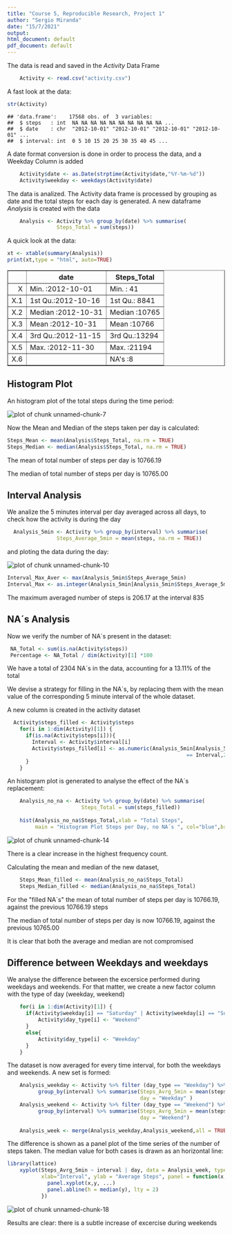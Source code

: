 ```yaml
---
title: "Course 5, Reproducible Research, Project 1"
author: "Sergio Miranda"
date: "15/7/2021"
output:
html_document: default
pdf_document: default
---
```




The data is read and saved in the *Activity* Data Frame 




```r
    Activity <- read.csv("activity.csv")
```

A fast look at the data:


```r
str(Activity)
```

```
## 'data.frame':	17568 obs. of  3 variables:
##  $ steps   : int  NA NA NA NA NA NA NA NA NA NA ...
##  $ date    : chr  "2012-10-01" "2012-10-01" "2012-10-01" "2012-10-01" ...
##  $ interval: int  0 5 10 15 20 25 30 35 40 45 ...
```

A date format conversion is done in order to process the data, and a Weekday Column is added

```r
    Activity$date <- as.Date(strptime(Activity$date,"%Y-%m-%d"))
    Activity$weekday <- weekdays(Activity$date)
```

The data is analized. The Activity data frame is processed by grouping as date and the total steps for each day is generated. A new dataframe *Analysis* is created with the data

```r
    Analysis <- Activity %>% group_by(date) %>% summarise(
                Steps_Total = sum(steps))
```
      
A quick look at the data:


```r
xt <- xtable(summary(Analysis))
print(xt,type = "html", auto=TRUE)
```

<!-- html table generated in R 4.1.1 by xtable 1.8-4 package -->
<!-- Wed Dec 15 15:29:15 2021 -->
<table border=1>
<tr> <th>  </th> <th>      date </th> <th>  Steps_Total </th>  </tr>
  <tr> <td align="right"> X </td> <td> Min.   :2012-10-01   </td> <td> Min.   :   41   </td> </tr>
  <tr> <td align="right"> X.1 </td> <td> 1st Qu.:2012-10-16   </td> <td> 1st Qu.: 8841   </td> </tr>
  <tr> <td align="right"> X.2 </td> <td> Median :2012-10-31   </td> <td> Median :10765   </td> </tr>
  <tr> <td align="right"> X.3 </td> <td> Mean   :2012-10-31   </td> <td> Mean   :10766   </td> </tr>
  <tr> <td align="right"> X.4 </td> <td> 3rd Qu.:2012-11-15   </td> <td> 3rd Qu.:13294   </td> </tr>
  <tr> <td align="right"> X.5 </td> <td> Max.   :2012-11-30   </td> <td> Max.   :21194   </td> </tr>
  <tr> <td align="right"> X.6 </td> <td>  </td> <td> NA's   :8   </td> </tr>
   </table>

## Histogram Plot

An histogram plot of the total steps during the time period:

![plot of chunk unnamed-chunk-7](figure/unnamed-chunk-7-1.png)

Now the Mean and Median of the steps taken per day is calculated:

```r
Steps_Mean <- mean(Analysis$Steps_Total, na.rm = TRUE)
Steps_Median <- median(Analysis$Steps_Total, na.rm = TRUE)
```

The mean of total number of steps per day is 10766.19

The median of total number of steps per day is 10765.00


## Interval Analysis
We analize the 5 minutes interval per day averaged across all days, to check how
the activity is during the day


```r
  Analysis_5min <- Activity %>% group_by(interval) %>% summarise(
                Steps_Average_5min = mean(steps, na.rm = TRUE))
```

and ploting the data during the day:

![plot of chunk unnamed-chunk-10](figure/unnamed-chunk-10-1.png)



```r
Interval_Max_Aver <- max(Analysis_5min$Steps_Average_5min)
Interval_Max <- as.integer(Analysis_5min[Analysis_5min$Steps_Average_5min == Interval_Max_Aver,1])
```

The maximum averaged number of steps is 206.17 at
the interval 835

## NA´s Analysis
Now we verify the number of NA´s present in the dataset:


```r
 NA_Total <- sum(is.na(Activity$steps))
 Percentage <- NA_Total / dim(Activity)[1] *100
```

We have a total of  2304 NA´s in the data, accounting for a 
            13.11% of the total

We devise a strategy for filling in the NA´s, by replacing them with the mean
    value of the corresponding 5 minute interval of the whole dataset.

A new column is created in the activity dataset


```r
  Activity$steps_filled <- Activity$steps
    for(i in 1:dim(Activity)[1]) {
      if(is.na(Activity$steps[i])){
        Interval <- Activity$interval[i]
        Activity$steps_filled[i] <- as.numeric(Analysis_5min[Analysis_5min$interval
                                                          == Interval,2])
      }
    }
```

An histogram plot is generated to analyse the effect of the NA´s replacement:


```r
    Analysis_no_na <- Activity %>% group_by(date) %>% summarise(
                        Steps_Total = sum(steps_filled))
    
    hist(Analysis_no_na$Steps_Total,xlab = "Total Steps",
         main = "Histogram Plot Steps per Day, no NA´s ", col="blue",breaks = 30)
```

![plot of chunk unnamed-chunk-14](figure/unnamed-chunk-14-1.png)

There is a clear increase in the highest frequency count.

Calculating the mean and median of the new dataset,


```r
    Steps_Mean_filled <- mean(Analysis_no_na$Steps_Total)
    Steps_Median_filled <- median(Analysis_no_na$Steps_Total)  
```

For the "filled NA´s" the mean of total number of steps per day 
is 10766.19, against the previous 
10766.19 steps

The median of total number of steps per day is 
now 10766.19, against the previous 
10765.00

It is clear that both the average and median are not compromised


## Difference between Weekdays and weekdays

We analyse the difference between the excersice performed during weekdays and weekends.
For that matter, we create a new factor column with the type of day (weekday, weekend)


```r
    for(i in 1:dim(Activity)[1]) {
      if(Activity$weekday[i] == "Saturday" | Activity$weekday[i] == "Sunday"){
          Activity$day_type[i] <- "Weekend"
      }
      else{
          Activity$day_type[i] <- "Weekday"
      }
    }
```

The dataset is now averaged for every time interval, for both the weekdays and 
weekends. A new set is formed:


```r
    Analysis_weekday <- Activity %>% filter (day_type == "Weekday") %>% 
          group_by(interval) %>% summarise(Steps_Avrg_5min = mean(steps_filled), 
                                           day = "Weekday" )
    Analysis_weekend <- Activity %>% filter (day_type == "Weekend") %>%
          group_by(interval) %>% summarise(Steps_Avrg_5min = mean(steps_filled),
                                           day = "Weekend")
      
    Analysis_week <- merge(Analysis_weekday,Analysis_weekend,all = TRUE)
```

The difference is shown as a panel plot of the time series of the number of steps taken.
The median value for both cases is drawn as an horizontal line:


```r
library(lattice)
    xyplot(Steps_Avrg_5min ~ interval | day, data = Analysis_week, type = "l",
           xlab="Interval", ylab = "Average Steps", panel = function(x,y,...){
             panel.xyplot(x,y, ...)
             panel.abline(h = median(y), lty = 2)
           })
```

![plot of chunk unnamed-chunk-18](figure/unnamed-chunk-18-1.png)

Results are clear: there is a subtle increase of excercise during weekends



